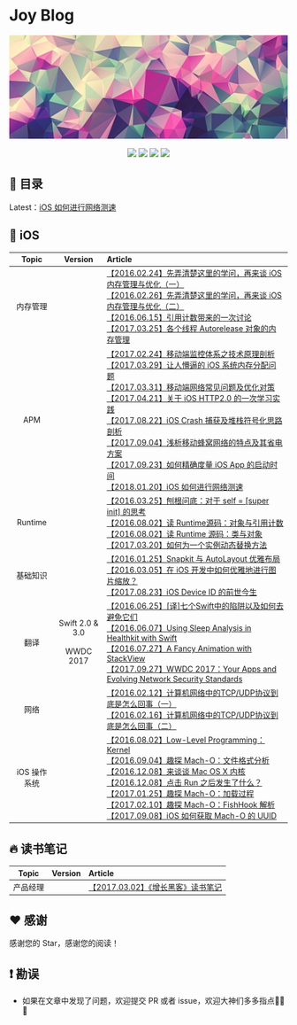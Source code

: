 # Joy Blog
<p align='center'>
<img src='images/background-cover_.png'>
</p>
<p align='center'>
<a href="https://weibo.com/5419850564/profile?rightmod=1&wvr=6&mod=personinfo"><img src="https://img.shields.io/badge/weibo-@Joy-f974ce.svg?style=flat&colorA=f4292e"></a>
<a href="https://juejin.im/user/5656f11760b28da566412f03"><img src="https://img.shields.io/badge/掘金-@Joy_xx-fd6f32.svg?style=flat&colorA=1970fe"></a>
<a href="http://www.jianshu.com/u/9c51a213b02e"><img src="https://img.shields.io/badge/简书-@Joy-b561fe.svg?style=flat&colorA=ed6f59"></a>
<img src="https://img.shields.io/badge/PR-welcome%20!-brightgreen.svg?colorA=a0cd34">
</p>

## 📖 目录

Latest：[iOS 如何进行网络测速](https://github.com/joy0304/Joy-Blog/blob/master/Contents/iOS/iOS%20如何进行网络测速.md)


## 📱 iOS

| Topic | Version | Article |
|:-------:|:-------:|:------|
|内存管理|| [【2016.02.24】先弄清楚这里的学问，再来谈 iOS 内存管理与优化（一）](http://www.jianshu.com/p/deab6550553a)<br>[【2016.02.26】先弄清楚这里的学问，再来谈 iOS 内存管理与优化（二）](http://www.jianshu.com/p/f95b9bfda4a0)<br>[【2016.06.15】引用计数带来的一次讨论](https://www.jianshu.com/p/e3690f3e4675)<br>[【2017.03.25】各个线程 Autorelease 对象的内存管理](https://www.jianshu.com/p/f87f40592023)|
|APM||[【2017.02.24】移动端监控体系之技术原理剖析](http://www.jianshu.com/p/8123fc17fe0e)<br>[【2017.03.29】让人懵逼的 iOS 系统内存分配问题](http://www.jianshu.com/p/fcbb9a472633)<br>[【2017.03.31】移动端网络常见问题及优化对策](http://www.jianshu.com/p/f28dd995d2dc)<br>[【2017.04.21】关于 iOS HTTP2.0 的一次学习实践](http://www.jianshu.com/p/2e7200bd5b79)<br>[【2017.08.22】iOS Crash 捕获及堆栈符号化思路剖析](http://www.jianshu.com/p/29051908c74b)<br>[【2017.09.04】浅析移动蜂窝网络的特点及其省电方案](http://www.jianshu.com/p/6164c4e7e0d0)<br>[【2017.09.23】如何精确度量 iOS App 的启动时间](http://www.jianshu.com/p/c14987eee107)<br>[【2018.01.20】iOS 如何进行网络测速](https://github.com/joy0304/Joy-Blog/blob/master/Contents/iOS/iOS%20如何进行网络测速.md)|
|Runtime||[【2016.03.25】刨根问底：对于 self = [super init] 的思考](https://www.jianshu.com/p/9b36e1b636d8)<br>[【2016.08.02】读 Runtime源码：对象与引用计数](https://www.jianshu.com/p/49d483bbfb44)<br>[【2016.08.02】读 Runtime 源码：类与对象](https://www.jianshu.com/p/aae1ea159d82)<br>[【2017.03.20】如何为一个实例动态替换方法](https://www.jianshu.com/p/fde1e01aec5c)|
|基础知识||[【2016.01.25】Snapkit 与 AutoLayout 优雅布局](https://www.jianshu.com/p/3429ac5a4e4d)<br>[【2016.03.05】在 iOS 开发中如何优雅地进行图片缩放？](https://www.jianshu.com/p/af2d471f7b9c)<br>[【2017.08.23】iOS Device ID 的前世今生](https://www.jianshu.com/p/c3c837ee80ff)|
|翻译|Swift 2.0 & 3.0 <br><br> WWDC 2017|[【2016.06.25】[译]七个Swift中的陷阱以及如何去避免它们]()<br>[【2016.06.07】Using Sleep Analysis in Healthkit with Swift]()<br>[【2016.07.27】A Fancy Animation with StackView](https://www.jianshu.com/p/e6943f4ac1e2)<br>[【2017.09.27】WWDC 2017：Your Apps and Evolving Network Security Standards](https://www.jianshu.com/p/dbb82564ac19)|
|网络||[【2016.02.12】计算机网络中的TCP/UDP协议到底是怎么回事（一）](https://www.jianshu.com/p/8be9b3204864)<br>[【2016.02.16】计算机网络中的TCP/UDP协议到底是怎么回事（二）](https://www.jianshu.com/p/eab86c0d1612)|
|iOS 操作系统||[【2016.08.02】Low-Level Programming：Kernel](https://www.jianshu.com/p/5304a95c4eaf)<br>[【2016.09.04】趣探 Mach-O：文件格式分析](https://www.jianshu.com/p/54d842db3f69)<br>[【2016.12.08】来谈谈 Mac OS X 内核](https://www.jianshu.com/p/f0f50d471312)<br>[【2016.12.08】点击 Run 之后发生了什么？](https://www.jianshu.com/p/d5cf01424e92)<br>[【2017.01.25】趣探 Mach-O：加载过程](https://www.jianshu.com/p/8498cec10a41)<br>[【2017.02.10】趣探 Mach-O：FishHook 解析](https://www.jianshu.com/p/9e1f4d771e35)<br>[【2017.09.08】iOS 如何获取 Mach-O 的 UUID](https://www.jianshu.com/p/9201d5e34eb6)|


## 🔥 读书笔记

| Topic | Version | Article |
|:-------:|:-------:|:------|
|产品经理||[【2017.03.02】《增长黑客》读书笔记](https://www.jianshu.com/p/8742ad64c3b5)|

## ♥️ 感谢

感谢您的 Star，感谢您的阅读！

## ❗️ 勘误

+ 如果在文章中发现了问题，欢迎提交 PR 或者 issue，欢迎大神们多多指点🙏🙏🙏